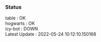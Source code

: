 ### Status


table : OK  
hogwarts : OK  
icy-bot : DOWN  
Latest Update : 2022-05-24 10:12:10.150168
